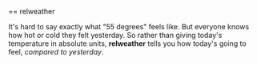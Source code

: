 == relweather

It's hard to say exactly what "55 degrees" feels like. But everyone knows how hot or cold they felt yesterday. So rather than giving today's temperature in absolute units, **relweather** tells you how today's going to feel, *compared to yesterday*.